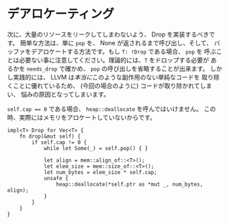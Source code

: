 <!--
# Deallocating
-->

# デアロケーティング

<!--
Next we should implement Drop so that we don't massively leak tons of resources.
The easiest way is to just call `pop` until it yields None, and then deallocate
our buffer. Note that calling `pop` is unneeded if `T: !Drop`. In theory we can
ask Rust if `T` `needs_drop` and omit the calls to `pop`. However in practice
LLVM is *really* good at removing simple side-effect free code like this, so I
wouldn't bother unless you notice it's not being stripped (in this case it is).
-->

次に、大量のリソースをリークしてしまわないよう、 Drop を実装するべきです。
簡単な方法は、単に `pop` を、 None が返されるまで呼び出し、そして、
バッファをデアロケートする方法です。もし `T: !Drop` である場合、 `pop` を
呼ぶことは必要ない事に注意してください。理論的には、`T` をドロップする必要が
あるかを `needs_drop` で確かめ、 `pop` の呼び出しを省略することが出来ます。
しかし実践的には、 LLVM は*本当に*このような副作用のない単純なコードを
取り除くことに優れているため、 (今回の場合のように) コードが取り除かれてしまい、
悩みの原因となってしまいます。

<!--
We must not call `heap::deallocate` when `self.cap == 0`, as in this case we
haven't actually allocated any memory.
-->

`self.cap == 0` である場合、 `heap::deallocate` を呼んではいけません。
この時、実際にはメモリをアロケートしていないからです。


```rust,ignore
impl<T> Drop for Vec<T> {
    fn drop(&mut self) {
        if self.cap != 0 {
            while let Some(_) = self.pop() { }

            let align = mem::align_of::<T>();
            let elem_size = mem::size_of::<T>();
            let num_bytes = elem_size * self.cap;
            unsafe {
                heap::deallocate(*self.ptr as *mut _, num_bytes, align);
            }
        }
    }
}
```
